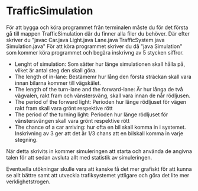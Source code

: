 TrafficSimulation
=================

För att bygga och köra programmet från terminalen måste du för det första gå till mappen TrafficSimulation där du finner alla filer du behöver. Där efter skriver du "javac Car.java Light.java Lane.java TrafficSystem.java Simulation.java" För att köra programmet skriver du då "java Simulation" som kommer köra programmet och begära inskrivng av 5 stycken siffror.
- Lenght of simulation: Som sätter hur länge simulationen skall hålla på, vilket är antal steg den skall göra.
- The length of in-lane: Bestämemr hur lång den första sträckan skall vara innan bilarna kommer till vägskälet.
- The length of the turn-lane and the forward-lane: Är hur långa de två vägvalen, rakt fram och vänstersväng, skall vara innan de når rödljusen.
- The period of the forward light: Perioden hur länge rödljuset för vägen rakt fram skall vara grönt respektive rött
- The period of the turning light: Perioden hur länge rödljuset för vänstersvängen skall vara grönt respektive rött
- The chance of a car arriving: hur ofta en bil skall komma in i systemet. Inskrivning av 3 ger att det är 1/3 chans att en bilskall komma in varje stegning.

När detta skrivits in kommer simuleringen att starta och använda de angivna talen för att sedan avsluta allt med statistik av simuleringen.

Eventuella utökningar skulle vara att kanske få det mer grafiskt för att kunna se allt bättre samt att utveckla trafiksystemet yttligare och göra det lite mer verklighetstrogen.
